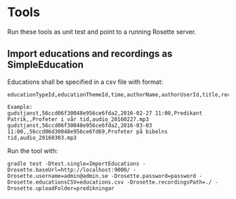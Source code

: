 # Tools

Run these tools as unit test and point to a running Rosette server.

## Import educations and recordings as SimpleEducation

Educations shall be specified in a csv file with format:

```
educationTypeId,educationThemeId,time,authorName,authorUserId,title,recordingFileName

Example:
gudstjanst,56ccd06f30048e956ce6fda2,2016-02-27 11:00,Predikant Patrik,,Profeter i vår tid,audio_20160227.mp3
gudstjanst,56ccd06f30048e956ce6fda2,2016-03-03 11:00,,56ccd06d30048e956ce6fd69,Profeter på bibelns tid,audio_20160303.mp3
```

Run the tool with:

```
gradle test -Dtest.single=ImportEducations -Drosette.baseUrl=http://localhost:9000/ -Drosette.username=admin@admin.se -Drosette.password=password -Drosette.educationsCSV=educations.csv -Drosette.recordingsPath=./ -Drosette.uploadFolder=predikningar
```
